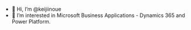 - 👋 Hi, I’m @keijiinoue
- 👀 I’m interested in Microsoft Business Applications - Dynamics 365 and Power Platform.

<!---
keijiinoue/keijiinoue is a ✨ special ✨ repository because its `README.md` (this file) appears on your GitHub profile.
You can click the Preview link to take a look at your changes.
--->
